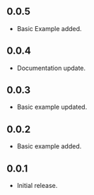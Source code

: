 ## 0.0.5

* Basic Example added.

## 0.0.4

* Documentation update.

## 0.0.3

* Basic example updated.

## 0.0.2

* Basic example added.

## 0.0.1

* Initial release.
